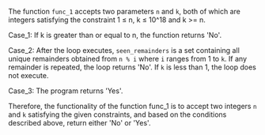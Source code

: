 The function `func_1` accepts two parameters `n` and `k`, both of which are integers satisfying the constraint 1 ≤ n, k ≤ 10^18 and k >= n. 

Case_1: If k is greater than or equal to n, the function returns 'No'.

Case_2: After the loop executes, `seen_remainders` is a set containing all unique remainders obtained from `n % i` where `i` ranges from 1 to `k`. If any remainder is repeated, the loop returns 'No'. If `k` is less than 1, the loop does not execute.

Case_3: The program returns 'Yes'.

Therefore, the functionality of the function func_1 is to accept two integers `n` and `k` satisfying the given constraints, and based on the conditions described above, return either 'No' or 'Yes'.